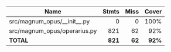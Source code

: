 | Name                             |    Stmts |     Miss |   Cover |
|--------------------------------- | -------: | -------: | ------: |
| src/magnum\_opus/\_\_init\_\_.py |        0 |        0 |    100% |
| src/magnum\_opus/operarius.py    |      821 |       62 |     92% |
|                        **TOTAL** |  **821** |   **62** | **92%** |
